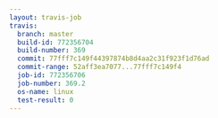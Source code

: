 ```yaml
---
layout: travis-job
travis:
  branch: master
  build-id: 772356704
  build-number: 369
  commit: 77fff7c149f44397874b8d4aa2c31f923f1d76ad
  commit-range: 52aff3ea7077...77fff7c149f4
  job-id: 772356706
  job-number: 369.2
  os-name: linux
  test-result: 0
---
```

